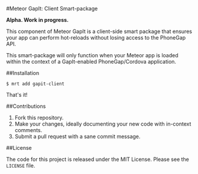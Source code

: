 #Meteor GapIt: Client Smart-package

**Alpha. Work in progress.**

This component of Meteor GapIt is a client-side smart package that ensures your app can perform hot-reloads without losing access to the PhoneGap API.

This smart-package will only function when your Meteor app is loaded within the context of a GapIt-enabled PhoneGap/Cordova application.

##Installation

    $ mrt add gapit-client

That's it!

##Contributions

1. Fork this repository.
1. Make your changes, ideally documenting your new code with in-context comments.
1. Submit a pull request with a sane commit message.

##License

The code for this project is released under the MIT License. Please see the `LICENSE` file.
